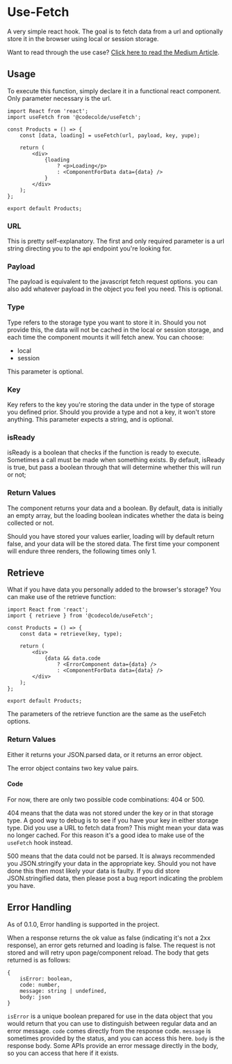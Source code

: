 # Use-Fetch

A very simple react hook. The goal is to fetch data from a url and optionally store it in the browser using local or session storage.

Want to read through the use case? [Click here to read the Medium Article](https://medium.com/@hayo.friese/execute-coding-projects-using-usefetch-b75aa7c5cd2).

## Usage
To execute this function, simply declare it in a functional react component. Only parameter necessary is the url.

```
import React from 'react';
import useFetch from '@codecolde/useFetch';

const Products = () => {
    const [data, loading] = useFetch(url, payload, key, yupe);

    return (
        <div>
            {loading
                ? <p>Loading</p>
                : <ComponentForData data={data} />
            }
        </div>
    );
};

export default Products;
```

### URL
This is pretty self-explanatory. The first and only required parameter is a url string directing you to the api endpoint you're looking for.

### Payload
The payload is equivalent to the javascript fetch request options. you can also add whatever payload in the object you feel you need. This is optional.

### Type
Type refers to the storage type you want to store it in. Should you not provide this, the data will not be cached in the local or session storage, and each time the component mounts it will fetch anew. You can choose:
- local
- session

This parameter is optional.

### Key
Key refers to the key you're storing the data under in the type of storage you defined prior. Should you provide a type and not a key, it won't store anything. This parameter expects a string, and is optional.

### isReady
isReady is a boolean that checks if the function is ready to execute. Sometimes a call must be made when something exists. By default, isReady is true, but pass a boolean through that will determine whether this will run or not;

### Return Values
The component returns your data and a boolean. By default, data is initially an empty array, but the loading boolean indicates whether the data is being collected or not.

Should you have stored your values earlier, loading will by default return false, and your data will be the stored data. The first time your component will endure three renders, the following times only 1.

## Retrieve
What if you have data you personally added to the browser's storage? You can make use of the retrieve function:

```
import React from 'react';
import { retrieve } from '@codecolde/useFetch';

const Products = () => {
    const data = retrieve(key, type);

    return (
        <div>
            {data && data.code
                ? <ErrorComponent data={data} />
                : <ComponentForData data={data} />
        </div>
    );
};

export default Products;
```

The parameters of the retrieve function are the same as the useFetch options.

### Return Values
Either it returns your JSON.parsed data, or it returns an error object.

The error object contains two key value pairs.

#### Code
For now, there are only two possible code combinations: 404 or 500.

404 means that the data was not stored under the key or in that storage type. A good way to debug is to see if you have your key in either storage type. Did you use a URL to fetch data from? This might mean your data was no longer cached. For this reason it's a good idea to make use of the `useFetch` hook instead.

500 means that the data could not be parsed. It is always recommended you JSON.stringify your data in the appropriate key. Should you not have done this then most likely your data is faulty. If you did store JSON.stringified data, then please post a bug report indicating the problem you have.


## Error Handling
As of 0.1.0, Error handling is supported in the project.

When a response returns the ok value as false (indicating it's not a 2xx response), an error gets returned and loading is false. The request is not stored and will retry upon page/component reload. The body that gets returned is as follows:

```
{
    isError: boolean,
    code: number,
    message: string | undefined,
    body: json
}
```

`isError` is a unique boolean prepared for use in the data object that you would return that you can use to distinguish between regular data and an error message.
`code` comes directly from the response code.
`message` is sometimes provided by the status, and you can access this here.
`body` is the response body. Some APIs provide an error message directly in the body, so you can access that here if it exists.